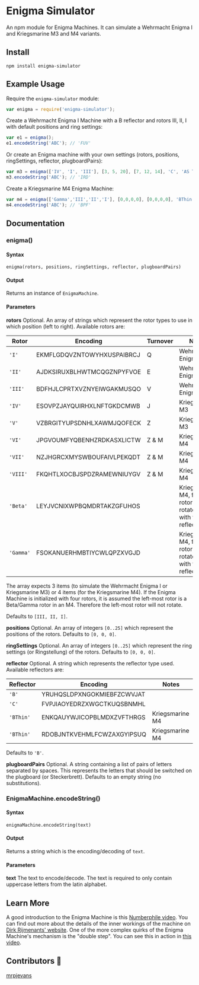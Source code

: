 # Enigma Simulator
An npm module for Enigma Machines. It can simulate a Wehrmacht Enigma I and Kriegsmarine M3 and M4 variants.

## Install
```
npm install enigma-simulator
```

## Example Usage

Require the `enigma-simulator` module:

```js
var enigma = require('enigma-simulator');
```

Create a Wehrmacht Enigma I Machine with a B reflector and rotors III, II, I with default positions and ring settings:

```js
var e1 = enigma();
e1.encodeString('ABC'); // 'FUV'
```

Or create an Enigma machine with your own settings (rotors, positions, ringSettings, reflector, plugboardPairs):

```js
var m3 = enigma(['IV', 'I', 'III'], [3, 5, 20], [7, 12, 14], 'C', 'AS TH LR');
m3.encodeString('ABC'); // 'IRD'
```

Create a Kriegsmarine M4 Enigma Machine:

```js
var m4 = enigma(['Gamma','III','II','I'], [0,0,0,0], [0,0,0,0], 'BThin');
m4.encodeString('ABC'); // 'BPF'
```

## Documentation

### enigma()

#### Syntax
```
enigma(rotors, positions, ringSettings, reflector, plugboardPairs)
```

#### Output

Returns an instance of `EnigmaMachine`.

#### Parameters

**rotors** Optional. An array of strings which represent the rotor types to use in which position (left to right). Available rotors are:

| Rotor | Encoding | Turnover | Notes |
| --- | --- | --- | --- |
| `'I'` | EKMFLGDQVZNTOWYHXUSPAIBRCJ | Q | Wehrmacht Enigma I |
| `'II'` | AJDKSIRUXBLHWTMCQGZNPYFVOE | E | Wehrmacht Enigma I |
| `'III'` | BDFHJLCPRTXVZNYEIWGAKMUSQO | V | Wehrmacht Enigma I |
| `'IV'` | ESOVPZJAYQUIRHXLNFTGKDCMWB | J | Kriegsmarine M3 |
| `'V'` | VZBRGITYUPSDNHLXAWMJQOFECK | Z | Kriegsmarine M3 |
| `'VI'` | JPGVOUMFYQBENHZRDKASXLICTW | Z & M | Kriegsmarine M4 |
| `'VII'` | NZJHGRCXMYSWBOUFAIVLPEKQDT | Z & M | Kriegsmarine M4 |
| `'VIII'` | FKQHTLXOCBJSPDZRAMEWNIUYGV | Z & M | Kriegsmarine M4 |
| `'Beta'` | LEYJVCNIXWPBQMDRTAKZGFUHOS |  | Kriegsmarine M4, fourth rotor, didn't rotate, used with thin reflectors |
| `'Gamma'` | FSOKANUERHMBTIYCWLQPZXVGJD |  | Kriegsmarine M4, fourth rotor, didn't rotate, used with thin reflectors |

The array expects 3 items (to simulate the Wehrmacht Enigma I or Kriegsmarine M3) or 4 items (for the Kriegsmarine M4). If the Enigma Machine is initialized with four rotors, it is assumed the left-most rotor is a Beta/Gamma rotor in an M4. Therefore the left-most rotor will not rotate.

Defaults to `[III, II, I]`.

**positions** Optional. An array of integers `[0..25]` which represent the positions of the rotors. Defaults to `[0, 0, 0]`.

**ringSettings** Optional. An array of integers `[0..25]` which represent the ring settings (or Ringstellung) of the rotors. Defaults to `[0, 0, 0]`.

**reflector** Optional. A string which represents the reflector type used. Available reflectors are:

| Reflector | Encoding | Notes |
| --- | --- | --- |
| `'B'` | YRUHQSLDPXNGOKMIEBFZCWVJAT |  |
| `'C'` | FVPJIAOYEDRZXWGCTKUQSBNMHL |  |
| `'BThin'` | ENKQAUYWJICOPBLMDXZVFTHRGS | Kriegsmarine M4 |
| `'BThin'` | RDOBJNTKVEHMLFCWZAXGYIPSUQ | Kriegsmarine M4 |

Defaults to `'B'`.

**plugboardPairs** Optional. A string containing a list of pairs of letters separated by spaces. This represents the letters that should be switched on the plugboard (or Steckerbrett). Defaults to an empty string (no substitutions).

### EnigmaMachine.encodeString()

#### Syntax

```
enigmaMachine.encodeString(text)
```

#### Output

Returns a string which is the encoding/decoding of `text`.

#### Parameters

**text** The text to encode/decode. The text is required to only contain uppercase letters from the latin alphabet.

## Learn More

A good introduction to the Enigma Machine is this [Numberphile video](https://www.youtube.com/watch?v=G2_Q9FoD-oQ). You can find out more about the details of the inner workings of the machine on [Dirk Rijmenants' website](http://users.telenet.be/d.rijmenants/en/enigmatech.htm). One of the more complex quirks of the Enigma Machine's mechanism is the "double step". You can see this in action in [this video](https://www.youtube.com/watch?v=hcVhQeZ5gI4).

## Contributors 🎉

[mrpjevans](https://github.com/mrpjevans)
